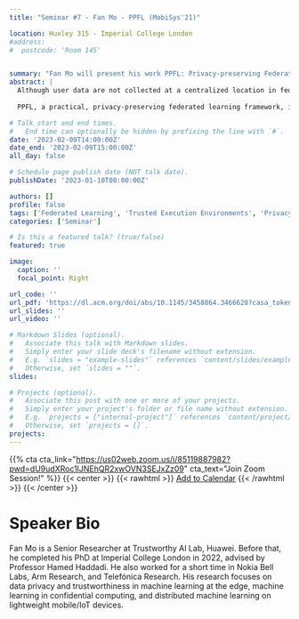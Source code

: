 ```yaml
---
title: "Seminar #7 - Fan Mo - PPFL (MobiSys'21)"

location: Huxley 315 - Imperial College London
#address:
#  postcode: 'Room 145'


summary: "Fan Mo will present his work PPFL: Privacy-preserving Federated Learning with Trusted Execution Environments (MobiSys'22)"
abstract: |
  Although user data are not collected at a centralized location in federated learning (FL), adversaries can still execute various types of privacy attacks to retrieve sensitive information from the FL model parameters themselves, thus breaking the initial privacy promises behind FL.
  
  PPFL, a practical, privacy-preserving federated learning framework, is proposed to protect clients’ private information against known privacy-related attacks. PPFL adopts greedy layer-wise FL training and updates layers always inside Trusted Execution Environments (TEEs) at both server and clients. We implemented PPFL with mobile-like TEE (i.e., TrustZone) and server-like TEE (i.e., Intel SGX) and empirically tested its performance. For the first time, we showed the possibility of fully guaranteeing privacy and achieving comparable ML model utility with regular end-to-end FL, without significant communication and system overhead.

# Talk start and end times.
#   End time can optionally be hidden by prefixing the line with `#`.
date: '2023-02-09T14:00:00Z'
date_end: '2023-02-09T15:00:00Z'
all_day: false

# Schedule page publish date (NOT talk date).
publishDate: '2023-01-10T00:00:00Z'

authors: []
profile: false
tags: ['Federated Learning', 'Trusted Execution Environments', 'Privacy', 'Intel SGX', 'Adversarial Attacks']
categories: ['Seminar']

# Is this a featured talk? (true/false)
featured: true

image:
  caption: ''
  focal_point: Right

url_code: ''
url_pdf: 'https://dl.acm.org/doi/abs/10.1145/3458864.3466628?casa_token=J6ja1oF8qmoAAAAA:UA_3MRt-a66Q98kNg5-gEL_KdNBlLVNupGoV3nE89NvuSKuaP45Y6App8OzGztUP1R7iQ4zGcq2yHQ'
url_slides: ''
url_video: ''

# Markdown Slides (optional).
#   Associate this talk with Markdown slides.
#   Simply enter your slide deck's filename without extension.
#   E.g. `slides = "example-slides"` references `content/slides/example-slides.md`.
#   Otherwise, set `slides = ""`.
slides:

# Projects (optional).
#   Associate this post with one or more of your projects.
#   Simply enter your project's folder or file name without extension.
#   E.g. `projects = ["internal-project"]` references `content/project/deep-learning/index.md`.
#   Otherwise, set `projects = []`.
projects:
---
```


{{% cta cta_link="https://us02web.zoom.us/j/85119887982?pwd=dU9udXRoc1lJNEhQR2xwOVN3SEJxZz09" cta_text="Join Zoom Session!" %}}
{{< center >}}
{{< rawhtml >}}
<a title="Add to Calendar" class="addeventatc" data-id="wM15912240" href="https://www.addevent.com/event/wM15912240" target="_blank">Add to Calendar</a>
	<script type="text/javascript" src="https://cdn.addevent.com/libs/atc/1.6.1/atc.min.js" async defer></script>
{{< /rawhtml >}}
{{< /center >}}

# Speaker Bio

Fan Mo is a Senior Researcher at Trustworthy AI Lab, Huawei. Before that, he completed his PhD at Imperial College London in 2022, advised by Professor Hamed Haddadi. He also worked for a short time in Nokia Bell Labs, Arm Research, and Telefónica Research. His research focuses on data privacy and trustworthiness in machine learning at the edge, machine learning in confidential computing, and distributed machine learning on lightweight mobile/IoT devices.

